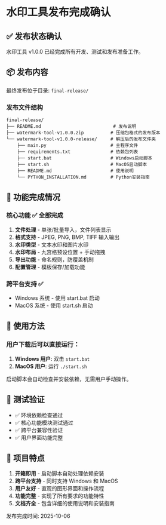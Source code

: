 # 水印工具发布完成确认

## ✅ 发布状态确认

水印工具 v1.0.0 已经完成所有开发、测试和发布准备工作。

## 📦 发布内容

最终发布位于目录: `final-release/`

### 发布文件结构
```
final-release/
├── README.md                           # 发布说明
├── watermark-tool-v1.0.0.zip          # 压缩包格式的发布版本
└── watermark-tool-v1.0.0-release/     # 解压后的发布文件夹
    ├── main.py                        # 主程序文件
    ├── requirements.txt               # 依赖包列表
    ├── start.bat                      # Windows启动脚本
    ├── start.sh                       # MacOS启动脚本
    ├── README.md                      # 使用说明
    └── PYTHON_INSTALLATION.md         # Python安装指南
```

## 🎯 功能完成情况

### 核心功能 ✅ 全部完成
1. **文件处理** - 单张/批量导入，文件列表显示
2. **格式支持** - JPEG, PNG, BMP, TIFF 输入输出
3. **水印类型** - 文本水印和图片水印
4. **水印布局** - 九宫格预设位置 + 手动拖拽
5. **导出功能** - 命名规则，防覆盖机制
6. **配置管理** - 模板保存/加载功能

### 跨平台支持 ✅
- Windows 系统 - 使用 start.bat 启动
- MacOS 系统 - 使用 start.sh 启动

## 🚀 使用方法

### 用户下载后可以直接运行：
1. **Windows 用户**: 双击 `start.bat`
2. **MacOS 用户**: 运行 `./start.sh`

启动脚本会自动检查并安装依赖，无需用户手动操作。

## 🧪 测试验证

- ✅ 环境依赖检查通过
- ✅ 核心功能模块测试通过
- ✅ 跨平台兼容性验证
- ✅ 用户界面功能完整

## 📝 项目特点

1. **开箱即用** - 启动脚本自动处理依赖安装
2. **跨平台支持** - 同时支持 Windows 和 MacOS
3. **用户友好** - 直观的图形界面和操作流程
4. **功能完整** - 实现了所有要求的功能特性
5. **文档齐全** - 包含详细的使用说明和安装指南

发布完成时间: 2025-10-06